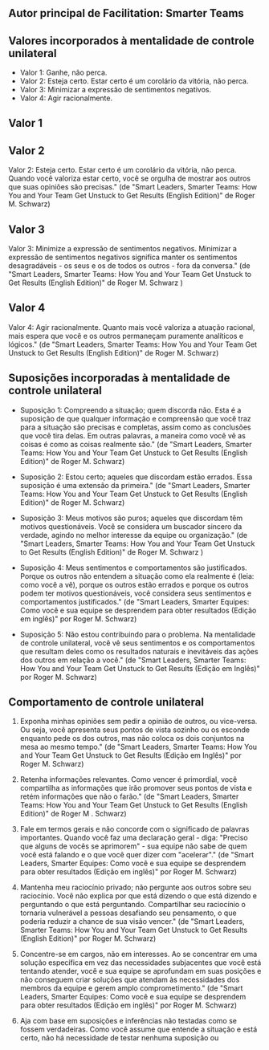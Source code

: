 #

## Autor principal de Facilitation: Smarter Teams

## Valores incorporados à mentalidade de controle unilateral

- Valor 1: Ganhe, não perca.
- Valor 2: Esteja certo. Estar certo é um corolário da vitória, não perca.
- Valor 3: Minimizar a expressão de sentimentos negativos.
- Valor 4: Agir racionalmente.

## Valor 1

## Valor 2

Valor 2: Esteja certo. Estar certo é um corolário da vitória, não perca. Quando você valoriza estar certo, você se orgulha de mostrar aos outros que suas opiniões são precisas." (de "Smart Leaders, Smarter Teams: How You and Your Team Get Unstuck to Get Results (English Edition)" de Roger M. Schwarz)

## Valor 3

Valor 3: Minimize a expressão de sentimentos negativos. Minimizar a expressão de sentimentos negativos significa manter os sentimentos desagradáveis ​​- os seus e os de todos os outros - fora da conversa." (de "Smart Leaders, Smarter Teams: How You and Your Team Get Unstuck to Get Results (English Edition)" de Roger M. Schwarz )

## Valor 4

Valor 4: Agir racionalmente. Quanto mais você valoriza a atuação racional, mais espera que você e os outros permaneçam puramente analíticos e lógicos." (de "Smart Leaders, Smarter Teams: How You and Your Team Get Unstuck to Get Results (English Edition)" de Roger M. Schwarz)

## Suposições incorporadas à mentalidade de controle unilateral

* Suposição 1: Compreendo a situação; quem discorda não. Esta é a suposição de que qualquer informação e compreensão que você traz para a situação são precisas e completas, assim como as conclusões que você tira delas. Em outras palavras, a maneira como você vê as coisas é como as coisas realmente são." (de "Smart Leaders, Smarter Teams: How You and Your Team Get Unstuck to Get Results (English Edition)" de Roger M. Schwarz)

* Suposição 2: Estou certo; aqueles que discordam estão errados. Essa suposição é uma extensão da primeira." (de "Smart Leaders, Smarter Teams: How You and Your Team Get Unstuck to Get Results (English Edition)" de Roger M. Schwarz)

* Suposição 3: Meus motivos são puros; aqueles que discordam têm motivos questionáveis. Você se considera um buscador sincero da verdade, agindo no melhor interesse da equipe ou organização." (de "Smart Leaders, Smarter Teams: How You and Your Team Get Unstuck to Get Results (English Edition)" de Roger M. Schwarz )

* Suposição 4: Meus sentimentos e comportamentos são justificados. Porque os outros não entendem a situação como ela realmente é (leia: como você a vê), porque os outros estão errados e porque os outros podem ter motivos questionáveis, você considera seus sentimentos e comportamentos justificados." (de "Smart Leaders, Smarter Equipes: Como você e sua equipe se desprendem para obter resultados (Edição em inglês)" por Roger M. Schwarz)

* Suposição 5: Não estou contribuindo para o problema. Na mentalidade de controle unilateral, você vê seus sentimentos e os comportamentos que resultam deles como os resultados naturais e inevitáveis ​​das ações dos outros em relação a você." (de "Smart Leaders, Smarter Teams: How You and Your Team Get Unstuck to Get Results (Edição em Inglês)" por Roger M. Schwarz)

## Comportamento de controle unilateral

1. Exponha minhas opiniões sem pedir a opinião de outros, ou vice-versa. Ou seja, você apresenta seus pontos de vista sozinho ou os esconde enquanto pede os dos outros, mas não coloca os dois conjuntos na mesa ao mesmo tempo." (de "Smart Leaders, Smarter Teams: How You and Your Team Get Unstuck to Get Results (Edição em Inglês)" por Roger M. Schwarz)

2. Retenha informações relevantes. Como vencer é primordial, você compartilha as informações que irão promover seus pontos de vista e retém informações que não o farão." (de "Smart Leaders, Smarter Teams: How You and Your Team Get Unstuck to Get Results (English Edition)" de Roger M . Schwarz)

3. Fale em termos gerais e não concorde com o significado de palavras importantes. Quando você faz uma declaração geral - diga: "Preciso que alguns de vocês se aprimorem" - sua equipe não sabe de quem você está falando e o que você quer dizer com "acelerar"." (de "Smart Leaders, Smarter Equipes: Como você e sua equipe se desprendem para obter resultados (Edição em inglês)" por Roger M. Schwarz)

4. Mantenha meu raciocínio privado; não pergunte aos outros sobre seu raciocínio. Você não explica por que está dizendo o que está dizendo e perguntando o que está perguntando. Compartilhar seu raciocínio o tornaria vulnerável a pessoas desafiando seu pensamento, o que poderia reduzir a chance de sua visão vencer." (de "Smart Leaders, Smarter Teams: How You and Your Team Get Unstuck to Get Results (English Edition)" por Roger M. Schwarz)

5. Concentre-se em cargos, não em interesses. Ao se concentrar em uma solução específica em vez das necessidades subjacentes que você está tentando atender, você e sua equipe se aprofundam em suas posições e não conseguem criar soluções que atendam às necessidades dos membros da equipe e gerem amplo comprometimento." (de "Smart Leaders, Smarter Equipes: Como você e sua equipe se desprendem para obter resultados (Edição em inglês)" por Roger M. Schwarz)

6. Aja com base em suposições e inferências não testadas como se fossem verdadeiras. Como você assume que entende a situação e está certo, não há necessidade de testar nenhuma suposição ou